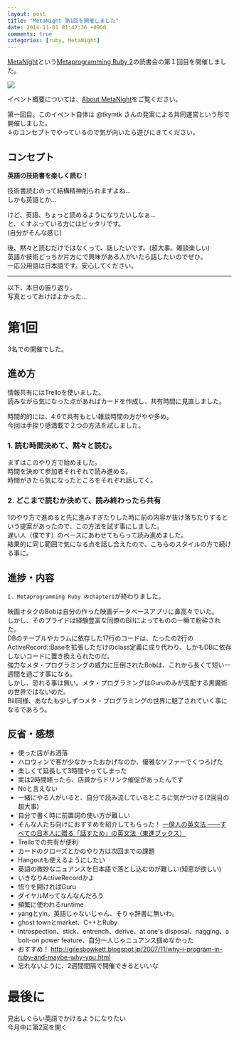 ```yaml
---
layout: post
title: "MetaNight 第1回を開催しました"
date: 2014-11-01 01:42:36 +0900
comments: true
categories: [ruby, MetaNight]
---
```


[MetaNight](http://e-g-d.doorkeeper.jp/events/16300)という[Metaprogramming Ruby 2](http://www.amazon.co.jp/gp/product/B00N9I0RMQ/ref=as_li_ss_il?ie=UTF8&camp=247&creative=7399&creativeASIN=B00N9I0RMQ&linkCode=as2&tag=pochan0919-22)の読書会の第１回目を開催しました。

<a href="http://www.amazon.co.jp/gp/product/B00N9I0RMQ/ref=as_li_ss_il?ie=UTF8&camp=247&creative=7399&creativeASIN=B00N9I0RMQ&linkCode=as2&tag=pochan0919-22"><img border="0" src="http://ws-fe.amazon-adsystem.com/widgets/q?_encoding=UTF8&ASIN=B00N9I0RMQ&Format=_SL250_&ID=AsinImage&MarketPlace=JP&ServiceVersion=20070822&WS=1&tag=pochan0919-22" ></a><img src="http://ir-jp.amazon-adsystem.com/e/ir?t=pochan0919-22&l=as2&o=9&a=B00N9I0RMQ" width="1" height="1" border="0" alt="" style="border:none !important; margin:0px !important;" />

<!-- more -->

イベント概要については、<a href="{{ root_url }}{% post_url 2014-11-02-about-meta-night %}">About MetaNight</a>をご覧ください。

第一回目。このイベント自体は @tkymtk さんの発案による共同運営という形で開催しました。  
↓のコンセプトでやっているので気が向いたら遊びにきてください。  

## コンセプト

__英語の技術書を楽しく読む！__

技術書読むのって結構精神削られますよね...  
しかも英語とか...  

けど、英語、ちょっと読めるようになりたいしなぁ...  
と、くすぶっている方にはピッタリです。  
(自分がそんな感じ)

後、黙々と読むだけではなくって、話したいです。(超大事。雑談楽しい)  
英語か技術どっちか片方にで興味がある人がいたら話したいのでぜひ。  
一応公用語は日本語です。安心してください。

---

以下、本日の振り返り。  
写真とっておけばよかった...  

# 第1回

3名での開催でした。

## 進め方

情報共有にはTrelloを使いました。  
読みながら気になった点があればカードを作成し、共有時間に見直しました。  

時間的的には、4:6で共有もとい雑談時間の方がやや多め。  
今回は手探り感満載で２つの方法を試しました。  

### 1. 読む時間決めて、黙々と読む。

まずはこのやり方で始めました。  
時間を決めて参加者それぞれで読み進める。  
時間がきたら気になったところをそれぞれ話してく。  

### 2. どこまで読むか決めて、読み終わったら共有

1のやり方で進めると先に進みすぎたりした時に前の内容が抜け落ちたりするという提案があったので、この方法を試す事にしました。  
遅い人（僕です）のペースにあわせてもらって読み進めました。  
結果的に同じ範囲で気になる点を話し合えたので、こちらのスタイルの方で続ける事に。  

## 進捗・内容

`I. Metaprogramming Ruby のchapter1`が終わりました。  

映画オタクのBobは自分の作った映画データベースアプリに鼻高々でいた。  
しかし、そのプライドは経験豊富な同僚のBillによってものの一瞬で粉砕された。  
DBのテーブルやカラムに依存した17行のコードは、たったの2行のActiveRecord::Baseを拡張しただけのclass定義に成り代わり、しかもDBに依存しないコードに置き換えられたのだ。  
強力なメタ・プログラミングの威力に圧倒されたBobは、これから長くて短い一週間を過ごす事になる。  
しかし、恐れる事は無い。メタ・プログラミングはGuruのみが支配する黒魔術の世界ではないのだ。  
Bill同様、あなたも少しずつメタ・プログラミングの世界に魅了されていく事になるであろう。  

## 反省・感想

* 使った店がお洒落
* ハロウィンで客が少なかったおかげなのか、優雅なソファーでくつろげた
* 楽しくて延長して3時間やってしまった
* 実は2時間経ったら、店員からドリンク催促があったんです
* Noと言えない
* 一緒にやる人がいると、自分で読み流しているところに気がつける(2回目の超大事)
* 自分で書く時に前置詞の使い方が難しい
* そんな人たち向けにおすすめを紹介してもらった！ <a href="http://www.amazon.co.jp/gp/product/4890855270/ref=as_li_ss_tl?ie=UTF8&camp=247&creative=7399&creativeASIN=4890855270&linkCode=as2&tag=pochan0919-22">一億人の英文法 ――すべての日本人に贈る「話すため」の英文法（東進ブックス）</a><img src="http://ir-jp.amazon-adsystem.com/e/ir?t=pochan0919-22&l=as2&o=9&a=4890855270" width="1" height="1" border="0" alt="" style="border:none !important; margin:0px !important;" />
* Trelloでの共有が便利
* カードのクローズとかのやり方は次回までの課題
* Hangoutも使えるようにしたい
* 英語の微妙なニュアンスを日本語で落とし込むのが難しい(知恵が欲しい)
* いきなりActiveRecordかよ
* 悟りを開ければGuru
* ダイヤルMってなんなんだろう
* 頻繁に使われるruntime
* yangとyin。英語じゃないじゃん、そりゃ辞書に無いわ。
* ghost townとmarket、C++とRuby
* introspection、stick、entrench、derive、at one's disposal、nagging、a bolt-on power feature、自分一人じゃニュアンス掴めなかった
* おすすめ！ http://gilesbowkett.blogspot.jp/2007/11/why-i-program-in-ruby-and-maybe-why-you.html
* 忘れないように、2週間間隔で開催できるといいな

# 最後に

見出しぐらい英語でかけるようになりたい  
今月中に第2回を開く

